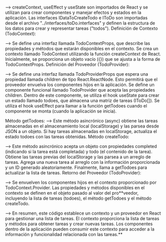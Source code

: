 

--> createContext, useEffect y useState son importados de React y se utilizan para crear componentes y manejar efectos y estados en la aplicación.
Las interfaces IDataToCreateTodo e IToDo son importadas desde el archivo "../interfaces/toDo.interfaces" y definen la estructura de los datos para crear y representar tareas ("todos").
Definición de Contexto (TodoContext):

--> Se define una interfaz llamada TodoContextProps, que describe las propiedades y métodos que estarán disponibles en el contexto.
Se crea un contexto llamado TodoContext utilizando la función createContext de React. Inicialmente, se proporciona un objeto vacío ({}) que se ajusta a la forma de TodoContextProps.
Definición del Proveedor (TodoProvider):

--> Se define una interfaz llamada TodoProviderProps que espera una propiedad llamada children de tipo React.ReactNode. Esto permitirá que el proveedor envuelva los componentes hijos en la aplicación.
Se define un componente funcional llamado TodoProvider que acepta las propiedades children.
Dentro de este componente, se utiliza el hook useState para crear un estado llamado todoes, que almacena una matriz de tareas (IToDo[]).
Se utiliza el hook useEffect para llamar a la función getTodoes cuando el componente se monta (cuando la aplicación se inicia).

Método getTodoes:
--> Este método asincrónico (async) obtiene las tareas almacenadas en el almacenamiento local (localStorage) y las parsea desde JSON a un objeto.
Si hay tareas almacenadas en localStorage, actualiza el estado todoes con las tareas obtenidas.
Método createTodo:

--> Este método asincrónico acepta un objeto con propiedades completed (indicando si la tarea está completada) y todo (el contenido de la tarea).
Obtiene las tareas previas del localStorage y las parsea a un arreglo de tareas.
Agrega una nueva tarea al arreglo con la información proporcionada y un ID generado aleatoriamente.
Finalmente, llama a getTodoes para actualizar la lista de tareas.
Retorno del Proveedor (TodoProvider):

--> Se envuelven los componentes hijos en el contexto proporcionado por TodoContext.Provider.
Las propiedades y métodos disponibles en el contexto se definen en el objeto pasado al valor del pro**veedor, incluyendo la lista de tareas (todoes), el método getTodoes y el método createTodo.

--> En resumen, este código establece un contexto y un proveedor en React para gestionar una lista de tareas. El contexto proporciona la lista de tareas y métodos para obtener tareas y crear nuevas tareas. Los componentes dentro de la aplicación pueden consumir este contexto para acceder a la información y funcionalidad relacionada con las tareas.**